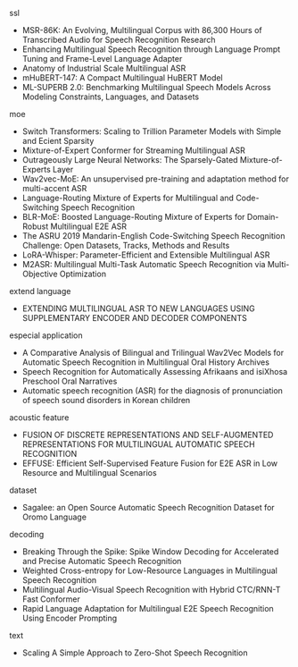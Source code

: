ssl
- MSR-86K: An Evolving, Multilingual Corpus with 86,300 Hours of Transcribed Audio for Speech Recognition Research
- Enhancing Multilingual Speech Recognition through Language Prompt Tuning and Frame-Level Language Adapter
- Anatomy of Industrial Scale Multilingual ASR
- mHuBERT-147: A Compact Multilingual HuBERT Model
- ML-SUPERB 2.0: Benchmarking Multilingual Speech Models Across Modeling Constraints, Languages, and Datasets



moe
- Switch Transformers: Scaling to Trillion Parameter Models with Simple and Ecient Sparsity
- Mixture-of-Expert Conformer for Streaming Multilingual ASR
- Outrageously Large Neural Networks: The Sparsely-Gated Mixture-of-Experts Layer
- Wav2vec-MoE: An unsupervised pre-training and adaptation method for multi-accent ASR
- Language-Routing Mixture of Experts for Multilingual and Code-Switching Speech Recognition
- BLR-MoE: Boosted Language-Routing Mixture of Experts for Domain-Robust Multilingual E2E ASR
- The ASRU 2019 Mandarin-English Code-Switching Speech Recognition Challenge: Open Datasets, Tracks, Methods and Results
- LoRA-Whisper: Parameter-Efficient and Extensible Multilingual ASR
- M2ASR: Multilingual Multi-Task Automatic Speech Recognition via Multi-Objective Optimization



extend language
- EXTENDING MULTILINGUAL ASR TO NEW LANGUAGES USING SUPPLEMENTARY ENCODER AND DECODER COMPONENTS



especial application
- A Comparative Analysis of Bilingual and Trilingual Wav2Vec Models for Automatic Speech Recognition in Multilingual Oral History Archives
- Speech Recognition for Automatically Assessing Afrikaans and isiXhosa Preschool Oral Narratives
- Automatic speech recognition (ASR) for the diagnosis of pronunciation of speech sound disorders in Korean children



acoustic feature
- FUSION OF DISCRETE REPRESENTATIONS AND SELF-AUGMENTED REPRESENTATIONS FOR MULTILINGUAL AUTOMATIC SPEECH RECOGNITION
- EFFUSE: Efficient Self-Supervised Feature Fusion for E2E ASR in Low Resource and Multilingual Scenarios



dataset
- Sagalee: an Open Source Automatic Speech Recognition Dataset for Oromo Language



decoding
- Breaking Through the Spike: Spike Window Decoding for Accelerated and Precise Automatic Speech Recognition
- Weighted Cross-entropy for Low-Resource Languages in Multilingual Speech Recognition
- Multilingual Audio-Visual Speech Recognition with Hybrid CTC/RNN-T Fast Conformer
- Rapid Language Adaptation for Multilingual E2E Speech Recognition Using Encoder Prompting



text
- Scaling A Simple Approach to Zero-Shot Speech Recognition

